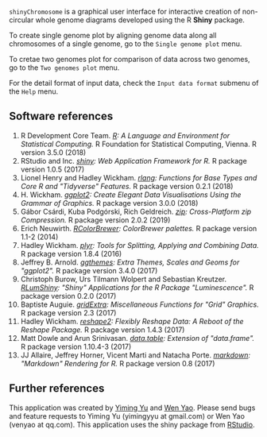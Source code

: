 

`shinyChromosome` is a graphical user interface for interactive creation of non-circular whole genome diagrams developed using the R **Shiny** package.  

To create single genome plot by aligning genome data along all chromosomes of a single genome, go to the `Single genome plot` menu.  

To cretae two genomes plot for comparison of data across two genomes, go to the `Two genomes plot` menu.  

For the detail format of input data, check the `Input data format` submenu of the `Help` menu.  

## Software references  
1. R Development Core Team. <i><a href="http://www.r-project.org/" target="_blank">R</a>:  A Language and Environment for Statistical Computing.</i> R Foundation for Statistical Computing, Vienna. R version 3.5.0 (2018)  
2. RStudio and Inc. <i><a href="http://www.rstudio.com/shiny/" target="_blank">shiny</a>: Web Application Framework for R.</i> R package version 1.0.5 (2017)   
3. Lionel Henry and Hadley Wickham. <i><a href="http://cran.r-project.org/web/packages/rlang/index.html" target="_blank">rlang</a>: Functions for Base Types and Core R and "Tidyverse" Features.</i> R package version 0.2.1 (2018)       
4. H. Wickham. <i><a href="http://cran.r-project.org/web/packages/ggplot2/index.html" target="_blank">ggplot2</a>: Create Elegant Data Visualisations Using the Grammar of Graphics.</i> R package version 3.0.0 (2018)          
5. Gábor Csárdi, Kuba Podgórski, Rich Geldreich. <i><a href="https://cran.r-project.org/package=zip" target="_blank">zip</a>: Cross-Platform zip Compression.</i> R package version 2.0.2 (2019)  
6. Erich Neuwirth. <i><a href="http://cran.r-project.org/web/packages/RColorBrewer/index.html" target="_blank">RColorBrewer</a>: ColorBrewer palettes.</i> R package version 1.1-2 (2014)  
7. Hadley Wickham. <i><a href="http://cran.r-project.org/web/packages/plyr/index.html" target="_blank">plyr</a>: Tools for Splitting, Applying and Combining Data.</i> R package version 1.8.4 (2016)   
8. Jeffrey B. Arnold. <i><a href="http://cran.r-project.org/web/packages/ggthemes/index.html" target="_blank">ggthemes</a>: Extra Themes, Scales and Geoms for "ggplot2".</i> R package version 3.4.0 (2017)   
9. Christoph Burow, Urs Tilmann Wolpert and Sebastian Kreutzer. <i><a href="http://cran.r-project.org/web/packages/RLumShiny/index.html" target="_blank">RLumShiny</a>: "Shiny" Applications for the R Package "Luminescence".</i> R package version 0.2.0 (2017)  
10. Baptiste Auguie. <i><a href="http://cran.r-project.org/web/packages/gridExtra/index.html" target="_blank">gridExtra</a>: Miscellaneous Functions for "Grid" Graphics.</i> R package version 2.3 (2017)   
11. Hadley Wickham. <i><a href="http://cran.r-project.org/web/packages/reshape2/index.html" target="_blank">reshape2</a>: Flexibly Reshape Data: A Reboot of the Reshape Package.</i> R package version 1.4.3 (2017)   
12. Matt Dowle and Arun Srinivasan. <i><a href="http://cran.r-project.org/web/packages/data.table/index.html" target="_blank">data.table</a>: Extension of "data.frame".</i> R package version 1.10.4-3 (2017)    
13. JJ Allaire, Jeffrey Horner, Vicent Marti and Natacha Porte. <i><a href="http://cran.r-project.org/web/packages/markdown/index.html" target="_blank">markdown</a>: "Markdown" Rendering for R.</i> R package version 0.8 (2017)   
         
## Further references  
This application was created by <a href="http://www.researchgate.net/profile/Yiming_Yu6" target="_blank">Yiming Yu</a> and <a href="http://www.researchgate.net/profile/Wen_Yao" target="_blank">Wen Yao</a>. Please send bugs and feature requests to Yiming Yu (yimingyyu at gmail.com) or Wen Yao (venyao at qq.com). This application uses the shiny package from <a href="http://www.rstudio.com/shiny/" target="_blank">RStudio</a>.    
